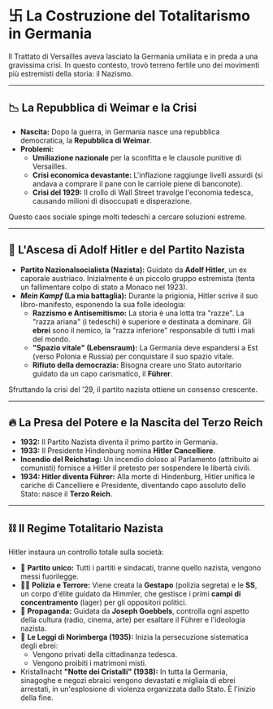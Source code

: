 # 卐 La Costruzione del Totalitarismo in Germania

Il Trattato di Versailles aveva lasciato la Germania umiliata e in preda a una gravissima crisi. In questo contesto, trovò terreno fertile uno dei movimenti più estremisti della storia: il Nazismo.

---

## 📉 La Repubblica di Weimar e la Crisi

*   **Nascita:** Dopo la guerra, in Germania nasce una repubblica democratica, la **Repubblica di Weimar**.
*   **Problemi:**
    *   **Umiliazione nazionale** per la sconfitta e le clausole punitive di Versailles.
    *   **Crisi economica devastante:** L'inflazione raggiunge livelli assurdi (si andava a comprare il pane con le carriole piene di banconote).
    *   **Crisi del 1929:** Il crollo di Wall Street travolge l'economia tedesca, causando milioni di disoccupati e disperazione.

Questo caos sociale spinge molti tedeschi a cercare soluzioni estreme.

---

## 🍺 L'Ascesa di Adolf Hitler e del Partito Nazista

*   **Partito Nazionalsocialista (Nazista):** Guidato da **Adolf Hitler**, un ex caporale austriaco. Inizialmente è un piccolo gruppo estremista (tenta un fallimentare colpo di stato a Monaco nel 1923).
*   ***Mein Kampf* (La mia battaglia):** Durante la prigionia, Hitler scrive il suo libro-manifesto, esponendo la sua folle ideologia:
    *   **Razzismo e Antisemitismo:** La storia è una lotta tra "razze". La "razza ariana" (i tedeschi) è superiore e destinata a dominare. Gli **ebrei** sono il nemico, la "razza inferiore" responsabile di tutti i mali del mondo.
    *   **"Spazio vitale" (Lebensraum):** La Germania deve espandersi a Est (verso Polonia e Russia) per conquistare il suo spazio vitale.
    *   **Rifiuto della democrazia:** Bisogna creare uno Stato autoritario guidato da un capo carismatico, il **Führer**.

Sfruttando la crisi del '29, il partito nazista ottiene un consenso crescente.

---

## 🔥 La Presa del Potere e la Nascita del Terzo Reich

*   **1932:** Il Partito Nazista diventa il primo partito in Germania.
*   **1933:** Il Presidente Hindenburg nomina **Hitler Cancelliere**.
*   **Incendio del Reichstag:** Un incendio doloso al Parlamento (attribuito ai comunisti) fornisce a Hitler il pretesto per sospendere le libertà civili.
*   **1934: Hitler diventa Führer:** Alla morte di Hindenburg, Hitler unifica le cariche di Cancelliere e Presidente, diventando capo assoluto dello Stato: nasce il **Terzo Reich**.

---

## ⛓️ Il Regime Totalitario Nazista

Hitler instaura un controllo totale sulla società:
*   🚫 **Partito unico:** Tutti i partiti e sindacati, tranne quello nazista, vengono messi fuorilegge.
*   👮‍♂️ **Polizia e Terrore:** Viene creata la **Gestapo** (polizia segreta) e le **SS**, un corpo d'élite guidato da Himmler, che gestisce i primi **campi di concentramento** (lager) per gli oppositori politici.
*   📣 **Propaganda:** Guidata da **Joseph Goebbels**, controlla ogni aspetto della cultura (radio, cinema, arte) per esaltare il Führer e l'ideologia nazista.
*   📜 **Le Leggi di Norimberga (1935):** Inizia la persecuzione sistematica degli ebrei:
    *   Vengono privati della cittadinanza tedesca.
    *   Vengono proibiti i matrimoni misti.
*    Kristallnacht **"Notte dei Cristalli" (1938):** In tutta la Germania, sinagoghe e negozi ebraici vengono devastati e migliaia di ebrei arrestati, in un'esplosione di violenza organizzata dallo Stato. È l'inizio della fine.
